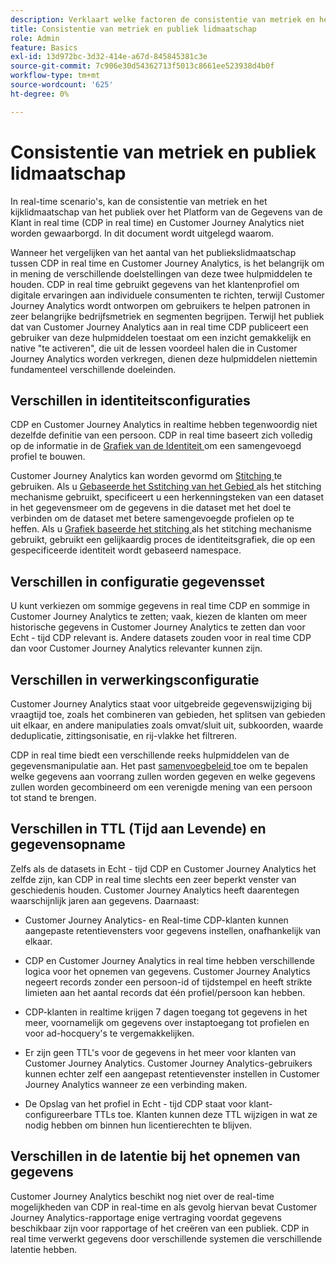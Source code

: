 ```yaml
---
description: Verklaart welke factoren de consistentie van metriek en het aantal van het publiekslidmaatschap tussen het Platform van de Gegevens van de Klant in real time (CDP in real time) en Customer Journey Analytics beïnvloeden.
title: Consistentie van metriek en publiek lidmaatschap
role: Admin
feature: Basics
exl-id: 13d972bc-3d32-414e-a67d-845845381c3e
source-git-commit: 7c906e30d54362713f5013c8661ee523938d4b0f
workflow-type: tm+mt
source-wordcount: '625'
ht-degree: 0%

---
```



# Consistentie van metriek en publiek lidmaatschap

In real-time scenario&#39;s, kan de consistentie van metriek en het kijklidmaatschap van het publiek over het Platform van de Gegevens van de Klant in real time (CDP in real time) en Customer Journey Analytics niet worden gewaarborgd. In dit document wordt uitgelegd waarom.

Wanneer het vergelijken van het aantal van het publiekslidmaatschap tussen CDP in real time en Customer Journey Analytics, is het belangrijk om in mening de verschillende doelstellingen van deze twee hulpmiddelen te houden. CDP in real time gebruikt gegevens van het klantenprofiel om digitale ervaringen aan individuele consumenten te richten, terwijl Customer Journey Analytics wordt ontworpen om gebruikers te helpen patronen in zeer belangrijke bedrijfsmetriek en segmenten begrijpen. Terwijl het publiek dat van Customer Journey Analytics aan in real time CDP publiceert een gebruiker van deze hulpmiddelen toestaat om een inzicht gemakkelijk en native &quot;te activeren&quot;, die uit de lessen voordeel halen die in Customer Journey Analytics worden verkregen, dienen deze hulpmiddelen niettemin fundamenteel verschillende doeleinden.

## Verschillen in identiteitsconfiguraties

CDP en Customer Journey Analytics in realtime hebben tegenwoordig niet dezelfde definitie van een persoon. CDP in real time baseert zich volledig op de informatie in de [ Grafiek van de Identiteit ](https://experienceleague.adobe.com/docs/platform-learn/tutorials/identities/understanding-identity-and-identity-graphs.html) om een samengevoegd profiel te bouwen.

Customer Journey Analytics kan worden gevormd om [ Stitching ](../stitching/overview.md) te gebruiken. Als u [ Gebaseerde het Sstitching van het Gebied ](/help/stitching/fbs.md) als het stitching mechanisme gebruikt, specificeert u een herkenningsteken van een dataset in het gegevensmeer om de gegevens in die dataset met het doel te verbinden om de dataset met betere samengevoegde profielen op te heffen. Als u [ Grafiek baseerde het stitching ](/help/stitching/gbs.md) als het stitching mechanisme gebruikt, gebruikt een gelijkaardig proces de identiteitsgrafiek, die op een gespecificeerde identiteit wordt gebaseerd namespace.


## Verschillen in configuratie gegevensset

U kunt verkiezen om sommige gegevens in real time CDP en sommige in Customer Journey Analytics te zetten; vaak, kiezen de klanten om meer historische gegevens in Customer Journey Analytics te zetten dan voor Echt - tijd CDP relevant is. Andere datasets zouden voor in real time CDP dan voor Customer Journey Analytics relevanter kunnen zijn.

## Verschillen in verwerkingsconfiguratie

Customer Journey Analytics staat voor uitgebreide gegevenswijziging bij vraagtijd toe, zoals het combineren van gebieden, het splitsen van gebieden uit elkaar, en andere manipulaties zoals omvat/sluit uit, subkoorden, waarde deduplicatie, zittingsonisatie, en rij-vlakke het filtreren.

CDP in real time biedt een verschillende reeks hulpmiddelen van de gegevensmanipulatie aan. Het past [ samenvoegbeleid ](https://experienceleague.adobe.com/docs/experience-platform/profile/merge-policies/overview.html) toe om te bepalen welke gegevens aan voorrang zullen worden gegeven en welke gegevens zullen worden gecombineerd om een verenigde mening van een persoon tot stand te brengen.

## Verschillen in TTL (Tijd aan Levende) en gegevensopname

Zelfs als de datasets in Echt - tijd CDP en Customer Journey Analytics het zelfde zijn, kan CDP in real time slechts een zeer beperkt venster van geschiedenis houden. Customer Journey Analytics heeft daarentegen waarschijnlijk jaren aan gegevens. Daarnaast:

* Customer Journey Analytics- en Real-time CDP-klanten kunnen aangepaste retentievensters voor gegevens instellen, onafhankelijk van elkaar.

* CDP en Customer Journey Analytics in real time hebben verschillende logica voor het opnemen van gegevens. Customer Journey Analytics negeert records zonder een persoon-id of tijdstempel en heeft strikte limieten aan het aantal records dat één profiel/persoon kan hebben.

* CDP-klanten in realtime krijgen 7 dagen toegang tot gegevens in het meer, voornamelijk om gegevens over instaptoegang tot profielen en voor ad-hocquery&#39;s te vergemakkelijken.

* Er zijn geen TTL&#39;s voor de gegevens in het meer voor klanten van Customer Journey Analytics. Customer Journey Analytics-gebruikers kunnen echter zelf een aangepast retentievenster instellen in Customer Journey Analytics wanneer ze een verbinding maken.

* De Opslag van het profiel in Echt - tijd CDP staat voor klant-configureerbare TTLs toe. Klanten kunnen deze TTL wijzigen in wat ze nodig hebben om binnen hun licentierechten te blijven.

## Verschillen in de latentie bij het opnemen van gegevens

Customer Journey Analytics beschikt nog niet over de real-time mogelijkheden van CDP in real-time en als gevolg hiervan bevat Customer Journey Analytics-rapportage enige vertraging voordat gegevens beschikbaar zijn voor rapportage of het creëren van een publiek. CDP in real time verwerkt gegevens door verschillende systemen die verschillende latentie hebben.
